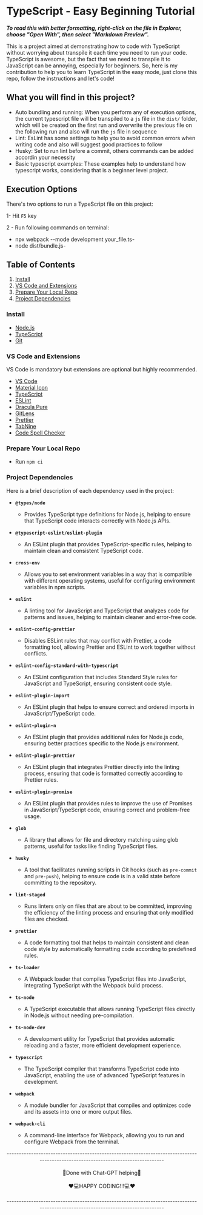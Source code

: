 # TypeScript - Easy Beginning Tutorial

**_To read this with better formatting, right-click on the file in Explorer, choose "Open With", then select "Markdown Preview"._**

This is a project aimed at demonstrating how to code with TypeScript without worrying about transpile it each time you need to run your code. TypeScript is awesome, but the fact that we need to transpile it to JavaScript can be annoying, especially for beginners. So, here is my contribution to help you to learn TypeScript in the easy mode, just clone this repo, follow the instructions and let's code!

## What you will find in this project?
- Auto bundling and running: When you perform any of execution options, the current typescript file will be transpiled to a `js` file in the `dist/` folder, which will be created on the first run and overwrite the previous file on the following run and also will run the `js` file in sequence    
- Lint: EsLint has some settings to help you to avoid common errors when writing code and also will suggest good practices to follow
- Husky: Set to run lint before a commit, others commands can be added accordin your necessity
- Basic typescript examples: These examples help to understand how typescript works, considering that is a beginner level project.

## Execution Options
There's two options to run a TypeScript file on this project:

1- Hit `F5` key

2 - Run following commands on terminal:
* npx webpack --mode development your_file.ts-
* node dist/bundle.js-


## Table of Contents

1. [Install](#install)
2. [VS Code and Extensions](#vs-code-and-extensions)
3. [Prepare Your Local Repo](#prepare-your-local-repo)
4. [Project Dependencies](#project-dependencies)

### Install

- [Node.js](https://nodejs.org/en/download/current)
- [TypeScript](https://www.typescriptlang.org/download)
- [Git](https://git-scm.com/downloads)

### VS Code and Extensions

VS Code is mandatory but extensions are optional but highly recommended.

- [VS Code](https://code.visualstudio.com/)
- [Material Icon](https://marketplace.visualstudio.com/items?itemName=PKief.material-icon-theme)
- [TypeScript](https://marketplace.visualstudio.com/items?itemName=ms-vscode.vscode-typescript-next)
- [ESLint](https://marketplace.visualstudio.com/items?itemName=dbaeumer.vscode-eslint)
- [Dracula Pure](https://marketplace.visualstudio.com/items?itemName=blackblackcat.dracula-pure)
- [GitLens](https://marketplace.visualstudio.com/items?itemName=eamodio.gitlens)
- [Prettier](https://marketplace.visualstudio.com/items?itemName=esbenp.prettier-vscode)
- [TabNine](https://marketplace.visualstudio.com/items?itemName=TabNine.tabnine-vscode)
- [Code Spell Checker](https://marketplace.visualstudio.com/items?itemName=streetsidesoftware.code-spell-checker)

### Prepare Your Local Repo

- Run `npm ci`

### Project Dependencies

Here is a brief description of each dependency used in the project:

- **`@types/node`**
  - Provides TypeScript type definitions for Node.js, helping to ensure that TypeScript code interacts correctly with Node.js APIs.

- **`@typescript-eslint/eslint-plugin`**
  - An ESLint plugin that provides TypeScript-specific rules, helping to maintain clean and consistent TypeScript code.

- **`cross-env`**
  - Allows you to set environment variables in a way that is compatible with different operating systems, useful for configuring environment variables in npm scripts.

- **`eslint`**
  - A linting tool for JavaScript and TypeScript that analyzes code for patterns and issues, helping to maintain cleaner and error-free code.

- **`eslint-config-prettier`**
  - Disables ESLint rules that may conflict with Prettier, a code formatting tool, allowing Prettier and ESLint to work together without conflicts.

- **`eslint-config-standard-with-typescript`**
  - An ESLint configuration that includes Standard Style rules for JavaScript and TypeScript, ensuring consistent code style.

- **`eslint-plugin-import`**
  - An ESLint plugin that helps to ensure correct and ordered imports in JavaScript/TypeScript code.

- **`eslint-plugin-n`**
  - An ESLint plugin that provides additional rules for Node.js code, ensuring better practices specific to the Node.js environment.

- **`eslint-plugin-prettier`**
  - An ESLint plugin that integrates Prettier directly into the linting process, ensuring that code is formatted correctly according to Prettier rules.

- **`eslint-plugin-promise`**
  - An ESLint plugin that provides rules to improve the use of Promises in JavaScript/TypeScript code, ensuring correct and problem-free usage.

- **`glob`**
  - A library that allows for file and directory matching using glob patterns, useful for tasks like finding TypeScript files.

- **`husky`**
  - A tool that facilitates running scripts in Git hooks (such as `pre-commit` and `pre-push`), helping to ensure code is in a valid state before committing to the repository.

- **`lint-staged`**
  - Runs linters only on files that are about to be committed, improving the efficiency of the linting process and ensuring that only modified files are checked.

- **`prettier`**
  - A code formatting tool that helps to maintain consistent and clean code style by automatically formatting code according to predefined rules.

- **`ts-loader`**
  - A Webpack loader that compiles TypeScript files into JavaScript, integrating TypeScript with the Webpack build process.

- **`ts-node`**
  - A TypeScript executable that allows running TypeScript files directly in Node.js without needing pre-compilation.

- **`ts-node-dev`**
  - A development utility for TypeScript that provides automatic reloading and a faster, more efficient development experience.

- **`typescript`**
  - The TypeScript compiler that transforms TypeScript code into JavaScript, enabling the use of advanced TypeScript features in development.

- **`webpack`**
  - A module bundler for JavaScript that compiles and optimizes code and its assets into one or more output files.

- **`webpack-cli`**
  - A command-line interface for Webpack, allowing you to run and configure Webpack from the terminal.

<style>
  .centered {
    text-align: center;
  }
</style>
<div class="centered">
---------------------------------------------------------------------------------------------------------------------------------
<br></br>
🤖Done with Chat-GPT helping🤖
<br></br>
❤️💻HAPPY CODING!!!💻❤️
<br></br>
---------------------------------------------------------------------------------------------------------------------------------
</div>